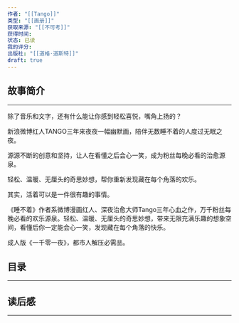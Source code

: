 ```yaml
---
作者: "[[Tango]]"
类型: "[[画册]]"
获取来源: "[[不可考]]"
获得时间: 
状态: 已读
我的评分: 
出版社: "[[道格·道斯特]]"
draft: true
---
```

## 故事简介
---
除了音乐和文字，还有什么能让你感到轻松喜悦，嘴角上扬的？

新浪微博红人TANGO三年来夜夜一幅幽默画，陪伴无数睡不着的人度过无眠之夜。

源源不断的创意和坚持，让人在看懂之后会心一笑，成为粉丝每晚必看的治愈源泉。

轻松、温暖、无厘头的奇思妙想，帮你重新发现藏在每个角落的欢乐。

其实，活着可以是一件很有趣的事情。

《睡不着》作者系微博漫画红人、深夜治愈大师Tango三年心血之作，万千粉丝每晚必看的欢乐源泉。轻松、温暖、无厘头的奇思妙想，带来无限充满乐趣的想象空间，看懂后你一定能会心一笑，发现藏在每个角落的快乐。

成人版《一千零一夜》，都市人解压必需品。
## 目录
---


## 读后感
---
